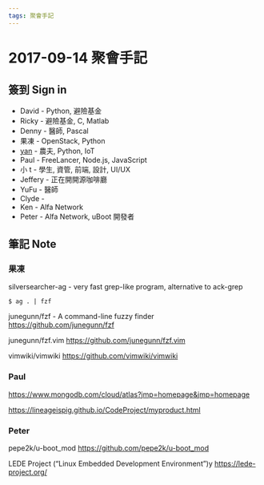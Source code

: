 ```yaml
---
tags: 聚會手記
---
```


2017-09-14 聚會手記
===

簽到 Sign in
---
- David - Python, 避險基金
- Ricky - 避險基金, C, Matlab
- Denny - 醫師, Pascal
- 果凍 - OpenStack, Python
- [yan](https://www.facebook.com/HsingYanChen) - 農夫, Python, IoT
- Paul - FreeLancer, Node.js, JavaScript
- 小 t - 學生, 資管, 前端, 設計, UI/UX
- Jeffery - 正在開開源咖啡廳
- YuFu - 醫師
- Clyde -
- Ken - Alfa Network
- Peter - Alfa Network, uBoot 開發者


筆記 Note
---

### 果凍

silversearcher-ag - very fast grep-like program, alternative to ack-grep

```
$ ag . | fzf
```

junegunn/fzf - A command-line fuzzy finder
https://github.com/junegunn/fzf

junegunn/fzf.vim
https://github.com/junegunn/fzf.vim

vimwiki/vimwiki
https://github.com/vimwiki/vimwiki

### Paul

https://www.mongodb.com/cloud/atlas?jmp=homepage&jmp=homepage

https://lineageispig.github.io/CodeProject/myproduct.html

### Peter

pepe2k/u-boot_mod
https://github.com/pepe2k/u-boot_mod

LEDE Project (“Linux Embedded Development Environment”)y
https://lede-project.org/

